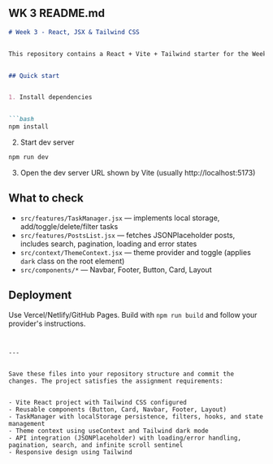 ## WK 3 README.md


```md
# Week 3 - React, JSX & Tailwind CSS


This repository contains a React + Vite + Tailwind starter for the Week 3 assignment.


## Quick start


1. Install dependencies


```bash
npm install
```


2. Start dev server


```bash
npm run dev
```


3. Open the dev server URL shown by Vite (usually http://localhost:5173)


## What to check


- `src/features/TaskManager.jsx` — implements local storage, add/toggle/delete/filter tasks
- `src/features/PostsList.jsx` — fetches JSONPlaceholder posts, includes search, pagination, loading and error states
- `src/context/ThemeContext.jsx` — theme provider and toggle (applies `dark` class on the root element)
- `src/components/*` — Navbar, Footer, Button, Card, Layout


## Deployment
Use Vercel/Netlify/GitHub Pages. Build with `npm run build` and follow your provider's instructions.


```


---


Save these files into your repository structure and commit the changes. The project satisfies the assignment requirements:


- Vite React project with Tailwind CSS configured
- Reusable components (Button, Card, Navbar, Footer, Layout)
- TaskManager with localStorage persistence, filters, hooks, and state management
- Theme context using useContext and Tailwind dark mode
- API integration (JSONPlaceholder) with loading/error handling, pagination, search, and infinite scroll sentinel
- Responsive design using Tailwind